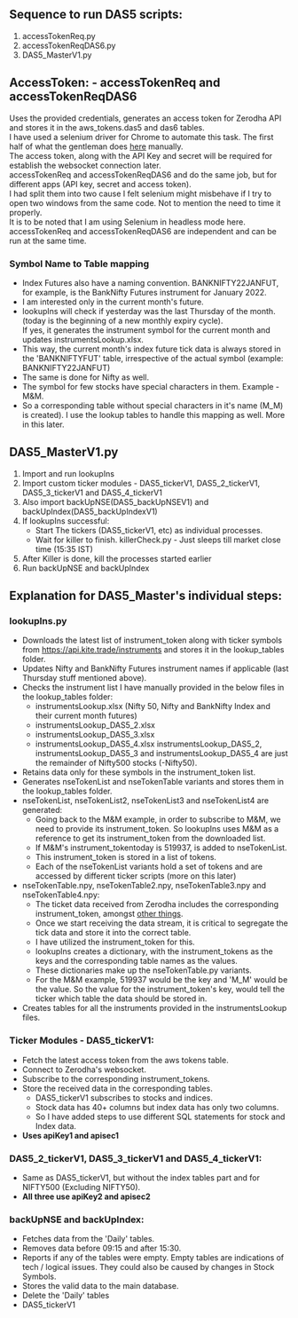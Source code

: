 ## **Sequence to run DAS5 scripts**:
1. accessTokenReq.py
2. accessTokenReqDAS6.py
3. DAS5_MasterV1.py

## **AccessToken: - accessTokenReq and accessTokenReqDAS6**  
Uses the provided credentials, generates an access token for Zerodha API and stores it in the aws_tokens.das5 and das6 tables.  
I have used a selenium driver for Chrome to automate this task. The first half of what the gentleman does [here](https://www.youtube.com/watch?v=TaJnJPBdQzU) manually.  
The access token, along with the API Key and secret will be required for establish the websocket connection later.  
accessTokenReq and accessTokenReqDAS6 and do the same job, but for different apps (API key, secret and access token).  
I had split them into two cause I felt selenium might misbehave if I try to open two windows from the same code. Not to mention the need to time it properly.  
It is to be noted that I am using Selenium in headless mode here.  
accessTokenReq and accessTokenReqDAS6 are independent and can be run at the same time.

### **Symbol Name to Table mapping**
- Index Futures also have a naming convention. BANKNIFTY22JANFUT, for example, is the BankNifty Futures instrument for January 2022.
- I am interested only in the current month's future.
- lookupIns will check if yesterday was the last Thursday of the month.(today is the beginning of a new monthly expiry cycle).  
  If yes, it generates the instrument symbol for the current month and updates instrumentsLookup.xlsx.
- This way, the current month's index future tick data is always stored in the 'BANKNIFTYFUT' table, irrespective of the actual symbol (example: BANKNIFTY22JANFUT)
- The same is done for Nifty as well.
- The symbol for few stocks have special characters in them. Example - M&M.
- So a corresponding table without special characters in it's name (M_M) is created).
  I use the lookup tables to handle this mapping as well. More in this later.  

## **DAS5_MasterV1.py**
  1. Import and run lookupIns
  2. Import custom ticker modules - DAS5_tickerV1, DAS5_2_tickerV1, DAS5_3_tickerV1 and DAS5_4_tickerV1
  3. Also import backUpNSE(DAS5_backUpNSEV1) and backUpIndex(DAS5_backUpIndexV1)
  4. If lookupIns successful:
     - Start The tickers (DAS5_tickerV1, etc) as individual processes.
     - Wait for killer to finish. killerCheck.py - Just sleeps till market close time (15:35 IST)
  5. After Killer is done, kill the processes started earlier
  6. Run backUpNSE and backUpIndex

## **Explanation for DAS5_Master's individual steps:**  
### **lookupIns.py**
- Downloads the latest list of instrument_token along with ticker symbols from https://api.kite.trade/instruments and stores it in the lookup_tables folder.
- Updates Nifty and BankNifty Futures instrument names if applicable (last Thursday stuff mentioned above).
- Checks the instrument list I have manually provided in the below files in the lookup_tables folder:
  - instrumentsLookup.xlsx (Nifty 50, Nifty and BankNifty Index and their current month futures)
  - instrumentsLookup_DAS5_2.xlsx
  - instrumentsLookup_DAS5_3.xlsx
  - instrumentsLookup_DAS5_4.xlsx
    instrumentsLookup_DAS5_2, instrumentsLookup_DAS5_3 and instrumentsLookup_DAS5_4 are just the remainder of Nifty500 stocks (-Nifty50).
- Retains data only for these symbols in the instrument_token list.
- Generates nseTokenList and nseTokenTable variants and stores them in the lookup_tables folder.
- nseTokenList, nseTokenList2, nseTokenList3 and nseTokenList4 are generated:
    - Going back to the M&M example, in order to subscribe to M&M, we need to provide its instrument_token. 
      So lookupIns uses M&M as a reference to get its instrument_token from the downloaded list. 
    - If M&M's instrument_tokentoday is 519937, is added to nseTokenList. 
    - This instrument_token is stored in a list of tokens.
    - Each of the nseTokenList variants hold a set of tokens and are accessed by different ticker scripts (more on this later)
- nseTokenTable.npy, nseTokenTable2.npy, nseTokenTable3.npy and nseTokenTable4.npy:
    - The ticket data received from Zerodha includes the corresponding instrument_token, amongst [other things](https://kite.trade/docs/connect/v3/websocket/#modes).  
    - Once we start receiving the data stream, it is critical to segregate the tick data and store it into the correct table.
    - I have utilized the instrument_token for this.
    - lookupIns creates a dictionary, with the instrument_tokens as the keys and the corresponding table names as the values.
    - These dictionaries make up the nseTokenTable.py variants.
    - For the M&M example, 519937 would be the key and 'M_M' would be the value. So the value for the instrument_token's key, would tell the ticker which table the data should be stored in.
- Creates tables for all the instruments provided in the instrumentsLookup files.

### **Ticker Modules - DAS5_tickerV1:**  
- Fetch the latest access token from the aws tokens table.
- Connect to Zerodha's websocket.
- Subscribe to the corresponding instrument_tokens.
- Store the received data in the corresponding tables.
  - DAS5_tickerV1 subscribes to stocks and indices.
  - Stock data has 40+ columns but index data has only two columns.
  - So I have added steps to use different SQL statements for stock and Index data.
 - **Uses apiKey1 and apisec1**  

### **DAS5_2_tickerV1, DAS5_3_tickerV1 and DAS5_4_tickerV1:**  
- Same as DAS5_tickerV1, but without the index tables part and for NIFTY500 (Excluding NIFTY50).
- **All three use apiKey2 and apisec2**

### **backUpNSE and backUpIndex:**
- Fetches data from the 'Daily' tables.
- Removes data before 09:15 and after 15:30.
- Reports if any of the tables were empty. Empty tables are indications of tech / logical issues. They could also be caused by changes in Stock Symbols.
- Stores the valid data to the main database.
- Delete the 'Daily' tables
- DAS5_tickerV1 
